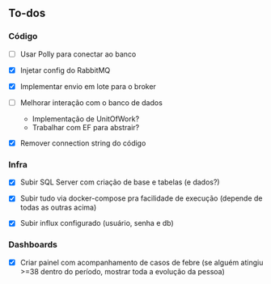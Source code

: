 ## To-dos

### Código

- [ ] Usar Polly para conectar ao banco

- [x] Injetar config do RabbitMQ

- [x] Implementar envio em lote para o broker

- [ ] Melhorar interação com o banco de dados
    - Implementação de UnitOfWork?
    - Trabalhar com EF para abstrair?

- [x] Remover connection string do código


### Infra

- [x] Subir SQL Server com criação de base e tabelas (e dados?)

- [x] Subir tudo via docker-compose pra facilidade de execução (depende de todas as outras acima)

- [x] Subir influx configurado (usuário, senha e db)

### Dashboards

- [x] Criar painel com acompanhamento de casos de febre (se alguém atingiu >=38 dentro do período, mostrar toda a evolução da pessoa)